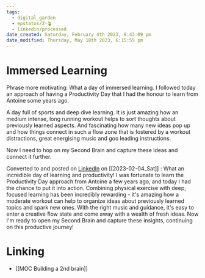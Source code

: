 ```yaml
---
tags:
  - digital_garden
  - epstatus/2-🪴
  - linkedin/processed
date_created: Saturday, February 4th 2023, 9:43:09 pm
date_modified: Thursday, May 18th 2023, 6:15:55 pm
---
```

# Immersed Learning
Phrase more motivating:
What a day of immersed learning. I followed today an approach of having a Productivity Day that I had the honour to learn from Antoine some years ago. 

A day full of sports and deep dive learning. It is just amazing how an medium intense, long running workout helps to sort thoughts about previously learned aspects. And fascinating how many new ideas pop up and how things connect in such a flow zone that is fostered by a workout distractions, great energising music and goo leading instructions.

Now I need to hop on my Second Brain and capture these ideas and connect it further.   


Converted to and posted on [LinkedIn](https://www.linkedin.com/posts/sebastiankamilli_secondbrain-productivity-focus-activity-7027741684708823040-kZOm?utm_source=share&utm_medium=member_desktop) on [[2023-02-04_Sat]] :
What an incredible day of learning and productivity! I was fortunate to learn the Productivity Day approach from Antoine a few years ago, and today I had the chance to put it into action. Combining physical exercise with deep, focused learning has been incredibly rewarding - it's amazing how a moderate workout can help to organize ideas about previously learned topics and spark new ones. With the right music and guidance, it's easy to enter a creative flow state and come away with a wealth of fresh ideas. Now I'm ready to open my Second Brain and capture these insights, continuing on this productive journey!

# Linking
+ [[MOC Building a 2nd brain]]